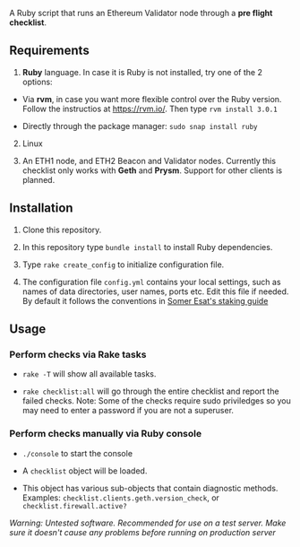 A Ruby script that runs an Ethereum Validator node through a **pre flight checklist**.  

## Requirements

1. **Ruby** language. In case it is Ruby is not installed, try one of the 2 options:

* Via **rvm**, in case you want more flexible control over the Ruby version. Follow the instructios at https://rvm.io/. Then type `rvm install 3.0.1`

* Directly through the package manager: `sudo snap install ruby`

2. Linux

3. An ETH1 node, and ETH2 Beacon and Validator nodes. Currently this checklist only works with **Geth** and **Prysm**. Support for other clients is planned.

## Installation

1. Clone this repository.

2. In this repository type `bundle install` to install Ruby dependencies.

3. Type `rake create_config` to initialize configuration file.

4. The configuration file `config.yml` contains your local settings, such as names of data directories, user names, ports etc.
Edit this file if needed. By default it follows the conventions in [Somer Esat's staking guide](https://someresat.medium.com/guide-to-staking-on-ethereum-2-0-ubuntu-prysm-56f681646f74)


## Usage

### Perform checks via **Rake** tasks

* `rake -T` will show all available tasks.

* `rake checklist:all` will go through the entire checklist and report the failed checks. Note: Some of the checks require sudo priviledges so you may need
to enter a password if you are not a superuser.

### Perform checks manually via Ruby console

* `./console` to start the console

* A `checklist` object will be loaded. 

* This object has various sub-objects that contain diagnostic methods. Examples: `checklist.clients.geth.version_check`, or `checklist.firewall.active?`

*Warning: Untested software. Recommended for use on a test server. Make sure it doesn't cause any problems before running on production server*
